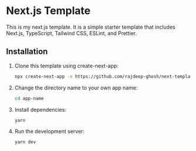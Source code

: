 # Next.js Template

This is my next.js template. It is a simple starter template that includes Next.js, TypeScript, Tailwind CSS, ESLint, and Prettier.

## Installation

1. Clone this template using create-next-app:

   ```bash
   npx create-next-app -e https://github.com/rajdeep-ghosh/next-template app-name
   ```

2. Change the directory name to your own app name:

   ```bash
   cd app-name
   ```

3. Install dependencies:

   ```bash
   yarn
   ```

4. Run the development server:

   ```bash
   yarn dev
   ```
